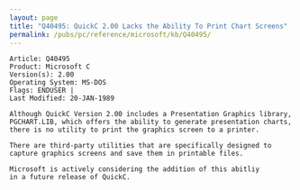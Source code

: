 ```yaml
---
layout: page
title: "Q40495: QuickC 2.00 Lacks the Ability To Print Chart Screens"
permalink: /pubs/pc/reference/microsoft/kb/Q40495/
---
```


	Article: Q40495
	Product: Microsoft C
	Version(s): 2.00
	Operating System: MS-DOS
	Flags: ENDUSER |
	Last Modified: 20-JAN-1989
	
	Although QuickC Version 2.00 includes a Presentation Graphics library,
	PGCHART.LIB, which offers the ability to generate presentation charts,
	there is no utility to print the graphics screen to a printer.
	
	There are third-party utilities that are specifically designed to
	capture graphics screens and save them in printable files.
	
	Microsoft is actively considering the addition of this abitliy
	in a future release of QuickC.
